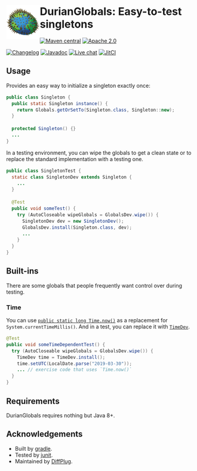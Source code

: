 # <img align="left" src="logo.png"> DurianGlobals: Easy-to-test singletons

<!---freshmark shields
output = [
    link(shield('Maven central', 'mavencentral', 'com.diffplug.durian-globals:durian-globals', 'blue'), 'https://search.maven.org/search?q=g:com.diffplug.durian-globals'),
    link(shield('Apache 2.0', 'license', 'apache-2.0', 'blue'), 'https://tldrlegal.com/license/apache-license-2.0-(apache-2.0)'),
    '',
    link(shield('Changelog', 'changelog', '{{versionLast}}', 'brightgreen'), 'CHANGELOG.md'),
    link(shield('Javadoc', 'javadoc', 'yes', 'brightgreen'), 'https://javadoc.jitpack.io/com/github/diffplug/durian-globals/durian-globals-agg/release~{{versionLast}}/javadoc/'),
    link(shield('Live chat', 'gitter', 'chat', 'brightgreen'), 'https://gitter.im/diffplug/durian'),
    link(image('JitCI', 'https://jitci.com/gh/diffplug/durian-globals/svg'), 'https://jitci.com/gh/diffplug/durian-globals')
    ].join('\n');
-->
[![Maven central](https://img.shields.io/badge/mavencentral-com.diffplug.durian--globals%3Adurian--globals-blue.svg)](https://search.maven.org/search?q=g:com.diffplug.durian-globals)
[![Apache 2.0](https://img.shields.io/badge/license-apache--2.0-blue.svg)](https://tldrlegal.com/license/apache-license-2.0-(apache-2.0))

[![Changelog](https://img.shields.io/badge/changelog-0.1.3-brightgreen.svg)](CHANGELOG.md)
[![Javadoc](https://img.shields.io/badge/javadoc-yes-brightgreen.svg)](https://javadoc.jitpack.io/com/github/diffplug/durian-globals/durian-globals-agg/release~0.1.3/javadoc/)
[![Live chat](https://img.shields.io/badge/gitter-chat-brightgreen.svg)](https://gitter.im/diffplug/durian)
[![JitCI](https://jitci.com/gh/diffplug/durian-globals/svg)](https://jitci.com/gh/diffplug/durian-globals)
<!---freshmark /shields -->

## Usage

Provides an easy way to initialize a singleton exactly once:

```java
public class Singleton {
  public static Singleton instance() {
    return Globals.getOrSetTo(Singleton.class, Singleton::new);
  }

  protected Singleton() {}
  ...
}
```

In a testing environment, you can wipe the globals to get a clean state or to replace the standard implementation with a testing one.

```java
public class SingletonTest {
  static class SingletonDev extends Singleton {
    ...
  }

  @Test
  public void someTest() {
    try (AutoCloseable wipeGlobals = GlobalsDev.wipe()) {
      SingletonDev dev = new SingletonDev();
      GlobalsDev.install(Singleton.class, dev);
      ...
    }
  }
}
```

## Built-ins

There are some globals that people frequently want control over during testing.

### Time

You can use [`public static long Time.now()`](https://javadoc.jitpack.io/com/github/diffplug/durian-globals/durian-globals-agg/release~0.1.3/javadoc/com/diffplug/common/globals/Time.html) as a replacement for `System.currentTimeMillis()`.  And in a test, you can replace it with [`TimeDev`](https://javadoc.jitpack.io/com/github/diffplug/durian-globals/durian-globals-agg/release~0.1.3/javadoc/com/diffplug/common/globals/TimeDev.html).

```java
@Test
public void someTimeDependentTest() {
  try (AutoCloseable wipeGlobals = GlobalsDev.wipe()) {
    TimeDev time = TimeDev.install();
    time.setUTC(LocalDate.parse("2019-03-30"));
    ... // exercise code that uses `Time.now()`
  }
}
```

## Requirements

DurianGlobals requires nothing but Java 8+.

## Acknowledgements

* Built by [gradle](http://gradle.org/).
* Tested by [junit](http://junit.org/).
* Maintained by [DiffPlug](http://www.diffplug.com/).

